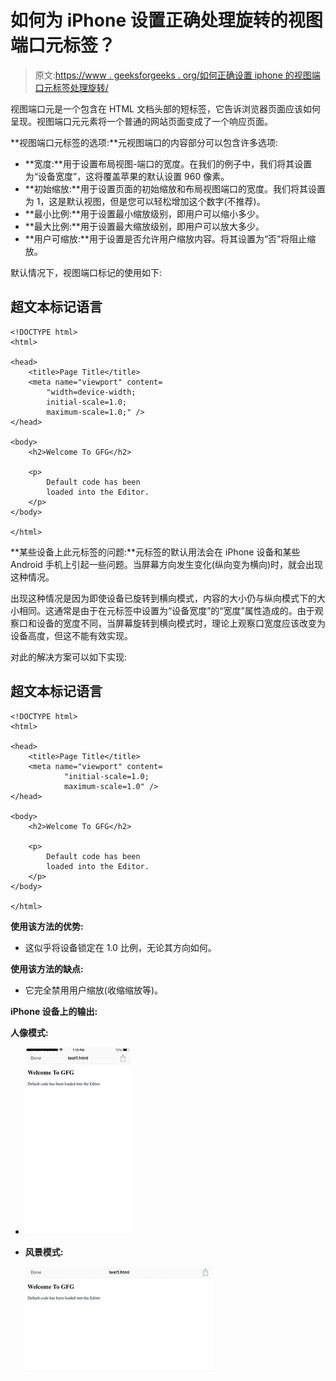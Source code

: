 # 如何为 iPhone 设置正确处理旋转的视图端口元标签？

> 原文:[https://www . geeksforgeeks . org/如何正确设置 iphone 的视图端口元标签处理旋转/](https://www.geeksforgeeks.org/how-to-set-the-view-port-meta-tag-for-iphone-that-handles-rotation-properly/)

视图端口元是一个包含在 HTML 文档头部的短标签，它告诉浏览器页面应该如何呈现。视图端口元元素将一个普通的网站页面变成了一个响应页面。

**视图端口元标签的选项:**元视图端口的内容部分可以包含许多选项:

*   **宽度:**用于设置布局视图-端口的宽度。在我们的例子中，我们将其设置为“设备宽度”，这将覆盖苹果的默认设置 960 像素。
*   **初始缩放:**用于设置页面的初始缩放和布局视图端口的宽度。我们将其设置为 1，这是默认视图，但是您可以轻松增加这个数字(不推荐)。
*   **最小比例:**用于设置最小缩放级别，即用户可以缩小多少。
*   **最大比例:**用于设置最大缩放级别，即用户可以放大多少。
*   **用户可缩放:**用于设置是否允许用户缩放内容。将其设置为“否”将阻止缩放。

默认情况下，视图端口标记的使用如下:

## 超文本标记语言

```htmlhtml
<!DOCTYPE html>
<html>

<head>
    <title>Page Title</title>
    <meta name="viewport" content=
        "width=device-width;
        initial-scale=1.0;
        maximum-scale=1.0;" />
</head>

<body>
    <h2>Welcome To GFG</h2>

    <p>
        Default code has been 
        loaded into the Editor.
    </p>
</body>

</html>
```

**某些设备上此元标签的问题:**元标签的默认用法会在 iPhone 设备和某些 Android 手机上引起一些问题。当屏幕方向发生变化(纵向变为横向)时，就会出现这种情况。

出现这种情况是因为即使设备已旋转到横向模式，内容的大小仍与纵向模式下的大小相同。这通常是由于在元标签中设置为“设备宽度”的“宽度”属性造成的。由于观察口和设备的宽度不同，当屏幕旋转到横向模式时，理论上观察口宽度应该改变为设备高度，但这不能有效实现。

对此的解决方案可以如下实现:

## 超文本标记语言

```htmlhtml
<!DOCTYPE html>
<html>

<head>
    <title>Page Title</title>
    <meta name="viewport" content=
            "initial-scale=1.0; 
            maximum-scale=1.0" />
</head>

<body>
    <h2>Welcome To GFG</h2>

    <p>
        Default code has been 
        loaded into the Editor.
    </p>
</body>

</html>
```

**使用该方法的优势:**

*   这似乎将设备锁定在 1.0 比例，无论其方向如何。

**使用该方法的缺点:**

*   它完全禁用用户缩放(收缩缩放等)。

**iPhone 设备上的输出:**

**人像模式:**

*   ![](img/6e920880cb0f2bd91d3c312530538200.png)
*   **风景模式:**

    ![](img/9ffec1a1f3876999cc25da1adc66e129.png)